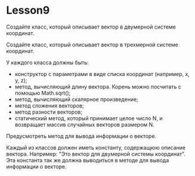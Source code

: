 # Lesson9
Создайте класс, который описывает вектор в двумерной системе
координат.

Создайте класс, который описывает вектор в трехмерной системе
координат.

У каждого класса должны быть:
- конструктор с параметрами в виде списка координат (например, x,
y, z);
- метод, вычисляющий длину вектора. Корень можно посчитать с
помощью Math.sqrt();
- метод, вычисляющий скалярное произведение;
- метод сложения векторов;
- метод разности векторов;
- статический метод, который принимает целое число N, и
возвращает массив случайных векторов размером N.

Предусмотреть метод для вывода информации о векторе.

Каждый из классов должен иметь константу, содержащюю описание
вектора.
Например: "Это вектор для двумерной системы координат".
Эта константа так же должна выводиться в методе для вывода
информации о векторе.
